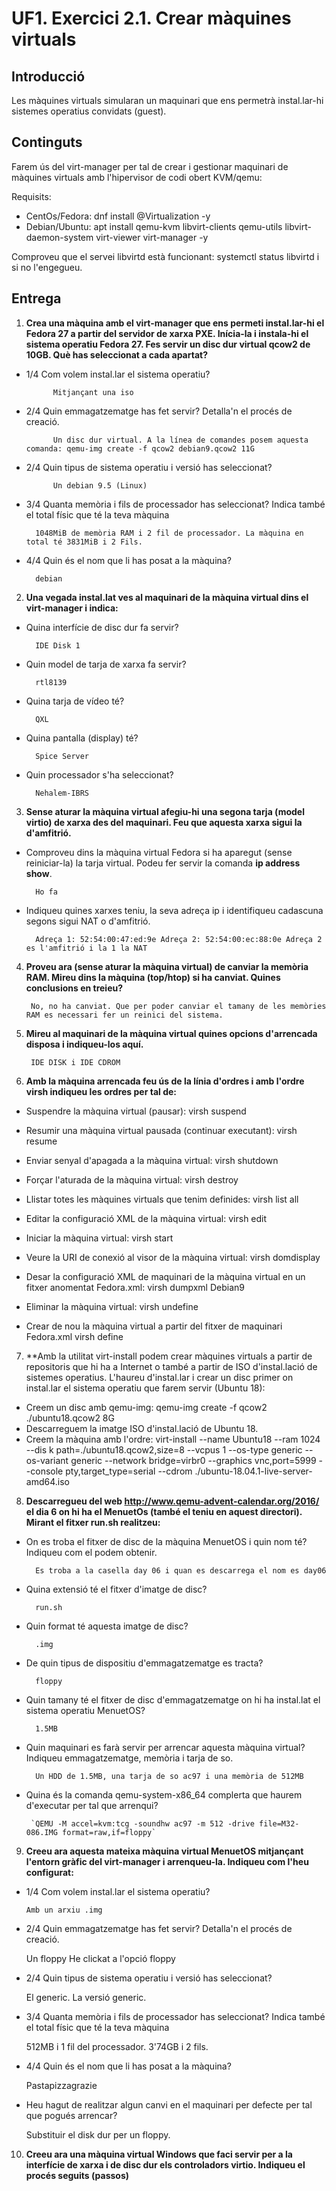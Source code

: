 # UF1. Exercici 2.1. Crear màquines virtuals

## Introducció

Les màquines virtuals simularan un maquinari que ens permetrà instal.lar-hi sistemes operatius convidats (guest).

## Continguts

Farem ús del virt-manager per tal de crear i gestionar maquinari de màquines virtuals amb l'hipervisor de codi obert KVM/qemu:

Requisits:
- CentOs/Fedora: dnf install @Virtualization -y
- Debian/Ubuntu: apt install qemu-kvm libvirt-clients qemu-utils libvirt-daemon-system virt-viewer virt-manager -y

Comproveu que el servei libvirtd està funcionant: systemctl status libvirtd i si no l'engegueu.

## Entrega

1. **Crea una màquina amb el virt-manager que ens permeti instal.lar-hi el Fedora 27 a partir del servidor de xarxa PXE. Inícia-la i instala-hi el sistema operatiu Fedora 27. Fes servir un disc dur virtual qcow2 de 10GB. Què has seleccionat a cada apartat?**
- 1/4 Com volem instal.lar el sistema operatiu?

			Mitjançant una iso

- 2/4 Quin emmagatzematge has fet servir? Detalla'n el procés de creació.

			Un disc dur virtual. A la línea de comandes posem aquesta comanda: qemu-img create -f qcow2 debian9.qcow2 11G

- 2/4 Quin tipus de sistema operatiu i versió has seleccionat?

			Un debian 9.5 (Linux)

- 3/4 Quanta memòria i fils de processador has seleccionat? Indica també el total físic que té la teva màquina

		1048MiB de memòria RAM i 2 fil de processador. La màquina en total té 3831MiB i 2 Fils. 

- 4/4 Quin és el nom que li has posat a la màquina?

		debian

2. **Una vegada instal.lat ves al maquinari de la màquina virtual dins el virt-manager i indica:**
- Quina interfície de disc dur fa servir?

		IDE Disk 1

- Quin model de tarja de xarxa fa servir?

		rtl8139

- Quina tarja de vídeo té?

		QXL

- Quina pantalla (display) té?

		Spice Server

- Quin processador s'ha seleccionat?

		Nehalem-IBRS

3. **Sense aturar la màquina virtual afegiu-hi una segona tarja (model virtio) de xarxa des del maquinari. Feu que aquesta xarxa sigui la d'amfitrió.**
- Comproveu dins la màquina virtual Fedora si ha aparegut (sense reiniciar-la) la tarja virtual. Podeu fer servir la comanda **ip address show**.

		Ho fa

- Indiqueu quines xarxes teniu, la seva adreça ip i identifiqueu cadascuna segons sigui NAT o d'amfitrió.

		Adreça 1: 52:54:00:47:ed:9e Adreça 2: 52:54:00:ec:88:0e Adreça 2 es l'amfitrió i la 1 la NAT

4. **Proveu ara (sense aturar la màquina virtual) de canviar la memòria RAM. Mireu dins la màquina (top/htop) si ha canviat. Quines conclusions en treieu?**

		No, no ha canviat. Que per poder canviar el tamany de les memòries RAM es necessari fer un reinici del sistema. 

5. **Mireu al maquinari de la màquina virtual quines opcions d'arrencada disposa i indiqueu-los aquí.**

		IDE DISK i IDE CDROM 

6. **Amb la màquina arrencada feu ús de la línia d'ordres i amb l'ordre virsh indiqueu les ordres per tal de:**
- Suspendre la màquina virtual (pausar): virsh suspend

- Resumir una màquina virtual pausada (continuar executant): virsh resume

- Enviar senyal d'apagada a la màquina virtual: virsh shutdown

- Forçar l'aturada de la màquina virtual: virsh destroy

- Llistar totes les màquines virtuals que tenim definides: virsh list all

- Editar la configuració XML de la màquina virtual: virsh edit

- Iniciar la màquina virtual: virsh start

- Veure la URI de conexió al visor de la màquina virtual: virsh domdisplay

- Desar la configuració XML de maquinari de la màquina virtual en un fitxer anomentat Fedora.xml: virsh dumpxml Debian9

- Eliminar la màquina virtual: virsh undefine

- Crear de nou la màquina virtual a partir del fitxer de maquinari Fedora.xml virsh define

7. **Amb la utilitat virt-install podem crear màquines virtuals a partir de repositoris que hi ha a Internet o també a partir de ISO d'instal.lació de sistemes operatius. L'haureu d'instal.lar i crear un disc primer on instal.lar el sistema operatiu que farem servir (Ubuntu 18):
- Creem un disc amb qemu-img: qemu-img create -f qcow2 ./ubuntu18.qcow2 8G
- Descarreguem la imatge ISO d'instal.lació de Ubuntu 18.
- Creem la màquina amb l'ordre: virt-install --name Ubuntu18 --ram 1024 --dis
k path=./ubuntu18.qcow2,size=8 --vcpus 1 --os-type generic --os-variant generic --network bridge=virbr0 --graphics vnc,port=5999 --console pty,target_type=serial --cdrom ./ubuntu-18.04.1-live-server-amd64.iso 



8. **Descarregueu del web http://www.qemu-advent-calendar.org/2016/ el dia 6 on hi ha el MenuetOs (també el teniu en aquest directori). Mirant el fitxer run.sh realitzeu:**
- On es troba el fitxer de disc de la màquina MenuetOS i quin nom té? Indiqueu com el podem obtenir.

		Es troba a la casella day 06 i quan es descarrega el nom es day06

- Quina extensió té el fitxer d'imatge de disc? 

		run.sh

- Quin format té aquesta imatge de disc? 

		.img
		
- De quin tipus de dispositiu d'emmagatzematge es tracta?

		floppy

- Quin tamany té el fitxer de disc d'emmagatzematge on hi ha instal.lat el sistema operatiu MenuetOS?

        1.5MB

- Quin maquinari es farà servir per arrencar aquesta màquina virtual? Indiqueu emmagatzematge, memòria i tarja de so.
        
        Un HDD de 1.5MB, una tarja de so ac97 i una memòria de 512MB 

- Quina és la comanda qemu-system-x86_64 complerta que haurem d'executar per tal que arrenqui?

       `QEMU -M accel=kvm:tcg -soundhw ac97 -m 512 -drive file=M32-086.IMG format=raw,if=floppy`

9. **Creeu ara aquesta mateixa màquina virtual MenuetOS mitjançant l'entorn gràfic del virt-manager i arrenqueu-la. Indiqueu com l'heu configurat:** 
- 1/4 Com volem instal.lar el sistema operatiu?

      Amb un arxiu .img

- 2/4 Quin emmagatzematge has fet servir? Detalla'n el procés de creació.

	Un floppy He clickat a l'opció floppy

- 2/4 Quin tipus de sistema operatiu i versió has seleccionat?
	
	El generic. La versió generic. 

- 3/4 Quanta memòria i fils de processador has seleccionat? Indica també el total físic que té la teva màquina

	512MB i 1 fil del processador.  3'74GB i 2 fils.

- 4/4 Quin és el nom que li has posat a la màquina?

	Pastapizzagrazie

- Heu hagut de realitzar algun canvi en el maquinari per defecte per tal que pogués arrencar?

	Substituir el disk dur per un floppy. 

10. **Creeu ara una màquina virtual Windows que faci servir per a la interfície de xarxa i de disc dur els controladors virtio. Indiqueu el procés seguits (passos)**
